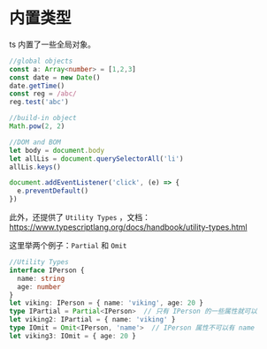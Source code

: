 # 内置类型

ts 内置了一些全局对象。

```ts
//global objects
const a: Array<number> = [1,2,3]
const date = new Date()
date.getTime()
const reg = /abc/
reg.test('abc')

//build-in object
Math.pow(2, 2)

//DOM and BOM
let body = document.body
let allLis = document.querySelectorAll('li')
allLis.keys()

document.addEventListener('click', (e) => {
  e.preventDefault()
})
```

此外，还提供了 `Utility Types` ，文档：https://www.typescriptlang.org/docs/handbook/utility-types.html

这里举两个例子：`Partial` 和 `Omit`

```ts
//Utility Types
interface IPerson {
  name: string
  age: number
}
let viking: IPerson = { name: 'viking', age: 20 }
type IPartial = Partial<IPerson>  // 只有 IPerson 的一些属性就可以
let viking2: IPartial = { name: 'viking' }
type IOmit = Omit<IPerson, 'name'>  // IPerson 属性不可以有 name
let viking3: IOmit = { age: 20 }
```


